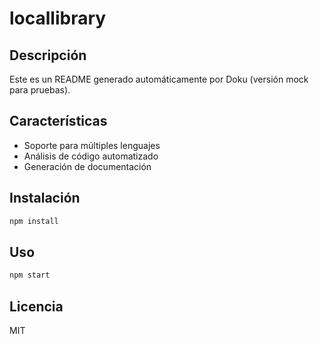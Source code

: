# locallibrary

## Descripción
Este es un README generado automáticamente por Doku (versión mock para pruebas).

## Características
- Soporte para múltiples lenguajes
- Análisis de código automatizado
- Generación de documentación

## Instalación
```bash
npm install
```

## Uso
```bash
npm start
```

## Licencia
MIT
